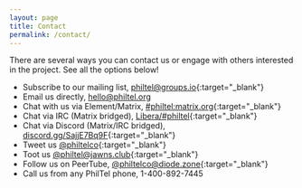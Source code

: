 ```yaml
---
layout: page
title: Contact
permalink: /contact/
---
```


There are several ways you can contact us or engage with others interested in the project. See all the options below!

* Subscribe to our mailing list, [philtel@groups.io](https://groups.io/g/philtel){:target="_blank"}  
* Email us directly, <hello@philtel.org>
* Chat with us via Element/Matrix, [#philtel:matrix.org](https://matrix.to/#/#philtel:matrix.org){:target="_blank"}
* Chat via IRC (Matrix bridged), [Libera/#philtel](https://web.libera.chat/#philtel){:target="_blank"}
* Chat via Discord (Matrix/IRC bridged), [discord.gg/SajjE7Bq9F](https://discord.gg/SajjE7Bq9F){:target="_blank"}
* Tweet us [@philtelco](https://twitter.com/philtelco){:target="_blank"}
* Toot us [@philtel@jawns.club](https://jawns.club/@philtel){:target="_blank"}
* Follow us on PeerTube, [@philtelco@diode.zone](https://diode.zone/c/philtelco/videos){:target="_blank"}
* Call us from any PhilTel phone, 1-400-892-7445